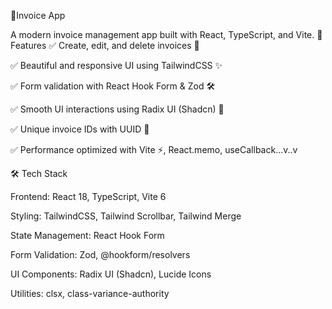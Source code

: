 🧾Invoice App

A modern invoice management app built with React, TypeScript, and Vite.
📌 Features
✅ Create, edit, and delete invoices 📝

✅ Beautiful and responsive UI using TailwindCSS ✨

✅ Form validation with React Hook Form & Zod 🛠️

✅ Smooth UI interactions using Radix UI (Shadcn) 🎨

✅ Unique invoice IDs with UUID 🔢

✅ Performance optimized with Vite ⚡, React.memo, useCallback...v..v

🛠️ Tech Stack

Frontend: React 18, TypeScript, Vite 6

Styling: TailwindCSS, Tailwind Scrollbar, Tailwind Merge

State Management: React Hook Form

Form Validation: Zod, @hookform/resolvers

UI Components: Radix UI (Shadcn), Lucide Icons

Utilities: clsx, class-variance-authority

